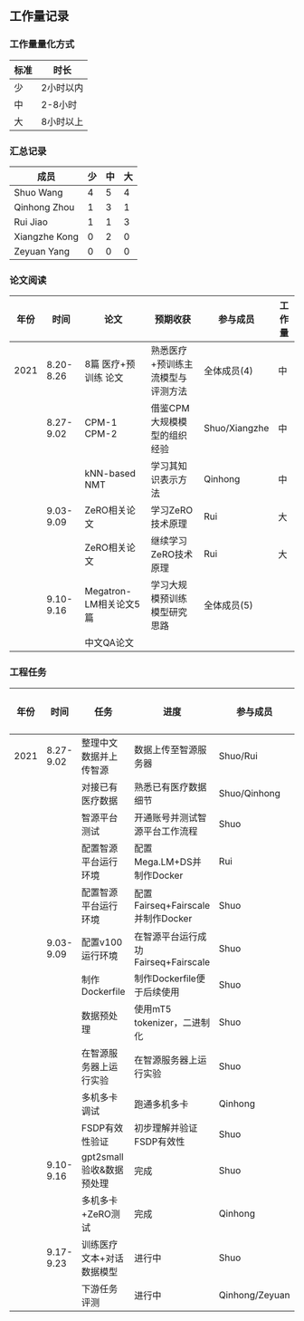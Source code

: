 ## 工作量记录

### 工作量量化方式

| 标准 | 时长      |
| ---- | --------- |
| 少   | 2小时以内 |
| 中   | 2-8小时   |
| 大   | 8小时以上 |

### 汇总记录

| 成员          | 少   | 中   | 大   |
| ------------- | ---- | ---- | ---- |
| Shuo Wang     | 4    | 5    | 4    |
| Qinhong Zhou  | 1    | 3    | 1    |
| Rui Jiao      | 1    | 1    | 3    |
| Xiangzhe Kong | 0    | 2    | 0    |
| Zeyuan Yang   | 0    | 0    | 0    |



### 论文阅读

| 年份 | 时间      | 论文                   | 预期收获                          | 参与成员      | 工作量 |
| ---- | --------- | ---------------------- | --------------------------------- | ------------- | ------ |
| 2021 | 8.20-8.26 | 8篇 医疗+预训练 论文   | 熟悉医疗+预训练主流模型与评测方法 | 全体成员(4)   | 中     |
|      | 8.27-9.02 | CPM-1 CPM-2            | 借鉴CPM大规模模型的组织经验       | Shuo/Xiangzhe | 中     |
|      |           | kNN-based NMT          | 学习其知识表示方法                | Qinhong       | 中     |
|      | 9.03-9.09 | ZeRO相关论文           | 学习ZeRO技术原理                  | Rui           | 大     |
|      |           | ZeRO相关论文           | 继续学习ZeRO技术原理              | Rui           | 大     |
|      | 9.10-9.16 | Megatron-LM相关论文5篇 | 学习大规模预训练模型研究思路      | 全体成员(5)   |        |
|      |           | 中文QA论文             |                                   |               |        |

### 工程任务

| 年份 | 时间      | 任务                      | 进度                                | 参与成员       | 工作量 |
| ---- | --------- | ------------------------- | ----------------------------------- | -------------- | ------ |
| 2021 | 8.27-9.02 | 整理中文数据并上传智源    | 数据上传至智源服务器                | Shuo/Rui       | 少     |
|      |           | 对接已有医疗数据          | 熟悉已有医疗数据细节                | Shuo/Qinhong   | 少     |
|      |           | 智源平台测试              | 开通账号并测试智源平台工作流程      | Shuo           | 中     |
|      |           | 配置智源平台运行环境      | 配置Mega.LM+DS并制作Docker          | Rui            | 大     |
|      |           | 配置智源平台运行环境      | 配置Fairseq+Fairscale并制作Docker   | Shuo           | 大     |
|      | 9.03-9.09 | 配置v100运行环境          | 在智源平台运行成功Fairseq+Fairscale | Shuo           | 大     |
|      |           | 制作Dockerfile            | 制作Dockerfile便于后续使用          | Shuo           | 大     |
|      |           | 数据预处理                | 使用mT5 tokenizer，二进制化         | Shuo           | 小     |
|      |           | 在智源服务器上运行实验    | 在智源服务器上运行实验              | Shuo           | 中     |
|      |           | 多机多卡调试              | 跑通多机多卡                        | Qinhong        | 大     |
|      |           | FSDP有效性验证            | 初步理解并验证FSDP有效性            | Shuo           | 大     |
|      | 9.10-9.16 | gpt2small验收&数据预处理  | 完成                                | Shuo           | 少     |
|      |           | 多机多卡+ZeRO测试         | 完成                                | Qinhong        | 中     |
|      | 9.17-9.23 | 训练医疗文本+对话数据模型 | 进行中                              | Shuo           | 中     |
|      |           | 下游任务评测              | 进行中                              | Qinhong/Zeyuan |        |

